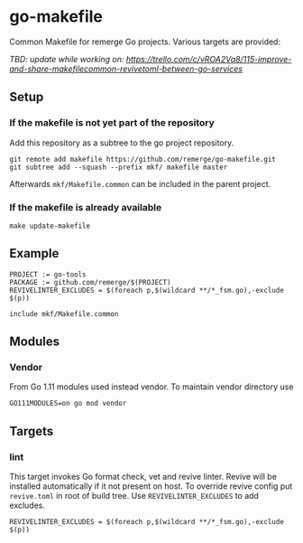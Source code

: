 # go-makefile

Common Makefile for remerge Go projects. Various targets are provided:

*TBD: update while working on: https://trello.com/c/vROA2Va8/115-improve-and-share-makefilecommon-revivetoml-between-go-services*

## Setup

### If the makefile is not yet part of the repository

Add this repository as a subtree to the go project repository.

```
git remote add makefile https://github.com/remerge/go-makefile.git
git subtree add --squash --prefix mkf/ makefile master
```
Afterwards `mkf/Makefile.common` can be included in the parent project.

### If the makefile is already available

`make update-makefile`

## Example

```
PROJECT := go-tools
PACKAGE := github.com/remerge/$(PROJECT)
REVIVELINTER_EXCLUDES = $(foreach p,$(wildcard **/*_fsm.go),-exclude $(p))

include mkf/Makefile.common
```

## Modules

### Vendor

From Go 1.11 modules used instead vendor. To maintain vendor directory use

```
GO111MODULES=on go mod vendor
```

## Targets

### lint

This target invokes Go format check, vet and revive linter. Revive will be
installed automatically if it not present on host. To override revive config 
put `revive.toml` in root of build tree. Use `REVIVELINTER_EXCLUDES` to add 
excludes.

```
REVIVELINTER_EXCLUDES = $(foreach p,$(wildcard **/*_fsm.go),-exclude $(p))
```
